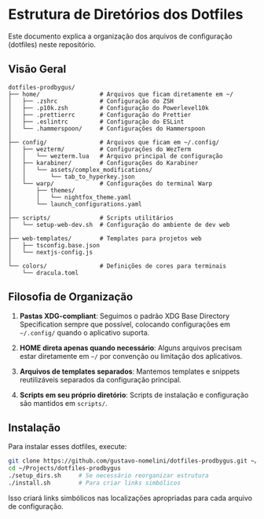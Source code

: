 # Estrutura de Diretórios dos Dotfiles

Este documento explica a organização dos arquivos de configuração (dotfiles) neste repositório.

## Visão Geral

```
dotfiles-prodbygus/
├── home/                 # Arquivos que ficam diretamente em ~/
│   ├── .zshrc            # Configuração do ZSH
│   ├── .p10k.zsh         # Configuração do Powerlevel10k
│   ├── .prettierrc       # Configuração do Prettier
│   ├── .eslintrc         # Configuração do ESLint
│   └── .hammerspoon/     # Configurações do Hammerspoon
│
├── config/               # Arquivos que ficam em ~/.config/
│   ├── wezterm/          # Configurações do WezTerm
│   │   └── wezterm.lua   # Arquivo principal de configuração
│   ├── karabiner/        # Configurações do Karabiner
│   │   └── assets/complex_modifications/
│   │       └── tab_to_hyperkey.json
│   └── warp/             # Configurações do terminal Warp
│       ├── themes/
│       │   └── nightfox_theme.yaml
│       └── launch_configurations.yaml
│
├── scripts/              # Scripts utilitários
│   └── setup-web-dev.sh  # Configuração do ambiente de dev web
│
├── web-templates/        # Templates para projetos web
│   ├── tsconfig.base.json
│   └── nextjs-config.js
│
└── colors/               # Definições de cores para terminais
    └── dracula.toml
```

## Filosofia de Organização

1. **Pastas XDG-compliant**: Seguimos o padrão XDG Base Directory Specification sempre que possível, 
   colocando configurações em `~/.config/` quando o aplicativo suporta.

2. **HOME direta apenas quando necessário**: Alguns arquivos precisam estar diretamente em `~/` 
   por convenção ou limitação dos aplicativos.

3. **Arquivos de templates separados**: Mantemos templates e snippets reutilizáveis separados 
   da configuração principal.

4. **Scripts em seu próprio diretório**: Scripts de instalação e configuração são mantidos em `scripts/`.

## Instalação

Para instalar esses dotfiles, execute:

```bash
git clone https://github.com/gustavo-nomelini/dotfiles-prodbygus.git ~/Projects/dotfiles-prodbygus
cd ~/Projects/dotfiles-prodbygus
./setup_dirs.sh     # Se necessário reorganizar estrutura
./install.sh        # Para criar links simbólicos
```

Isso criará links simbólicos nas localizações apropriadas para cada arquivo de configuração.
